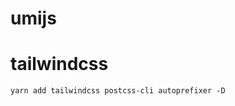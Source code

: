 <!--
 * @Descripttion: 
 * @version: 
 * @Author: 张一
 * @Date: 2020-08-24 17:12:03
 * @LastEditors: 张一
 * @LastEditTime: 2020-08-26 08:45:02
-->

# umijs
# tailwindcss

~~~
yarn add tailwindcss postcss-cli autoprefixer -D
~~~

